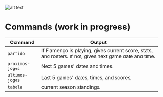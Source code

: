 ![alt text](http://cache.images.core.optasports.com/soccer/teams/150x150/318.png "Logo Title Text 1")
# Commands (work in progress)

| Command | Output |
| --- |---|
|`partido` | If Flamengo is playing, gives current score, stats, and rosters. If not, gives next game date and time. |
|`proximos-jogos` | Next 5 games' dates and times. |
|`ultimos-jogos` | Last 5 games' dates, times, and scores. |
|`tabela` | current season standings. |
